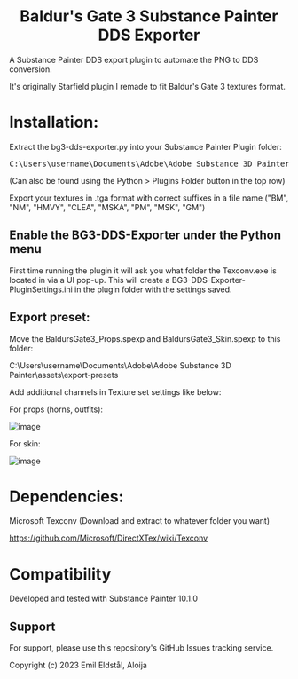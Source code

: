 <h1 align="center">
Baldur's Gate 3 Substance Painter DDS Exporter
</h1>


A Substance Painter DDS export plugin to automate the PNG to DDS conversion.

It's originally Starfield plugin I remade to fit Baldur's Gate 3 textures format.

# Installation:
Extract the bg3-dds-exporter.py into your Substance Painter Plugin folder:
<pre>
C:\Users\username\Documents\Adobe\Adobe Substance 3D Painter\python\plugins
</pre>

(Can also be found using the Python > Plugins Folder button in the top row)

Export your textures in .tga format with correct suffixes in a file name ("BM", "NM", "HMVY", "CLEA", "MSKA", "PM", "MSK", "GM")

## Enable the BG3-DDS-Exporter under the Python menu
First time running the plugin it will ask you what folder the Texconv.exe is located in via a UI pop-up. This will create a BG3-DDS-Exporter-PluginSettings.ini in the plugin folder with the settings saved.

## Export preset:
Move the BaldursGate3_Props.spexp and BaldursGate3_Skin.spexp to this folder:

C:\Users\username\Documents\Adobe\Adobe Substance 3D Painter\assets\export-presets

Add additional channels in Texture set settings like below:

For props (horns, outfits):

![image](https://github.com/Aloija/BG3-Substance-Painter-DDS-Exporter/assets/50318910/7abfedef-a8a0-4a84-bf79-d63b1e215629)

For skin: 

![image](https://github.com/Aloija/BG3-Substance-Painter-DDS-Exporter/assets/50318910/b620c377-2f6f-4997-8be0-6d0e3f9a0ec0)

# Dependencies:
Microsoft Texconv (Download and extract to whatever folder you want)

https://github.com/Microsoft/DirectXTex/wiki/Texconv

# Compatibility
Developed and tested with Substance Painter 10.1.0

## Support
For support, please use this repository's GitHub Issues tracking service.

Copyright (c) 2023 Emil Eldstål, Aloija
